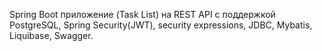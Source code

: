 Spring Boot приложение (Task List) на REST API с поддержкой PostgreSQL, Spring Security(JWT), security expressions, JDBC, Mybatis, Liquibase, Swagger.
